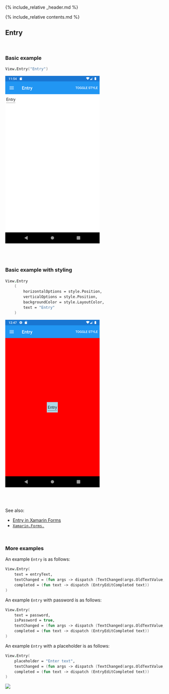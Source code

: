{% include_relative _header.md %}

{% include_relative contents.md %}

Entry
--------

<br /> 

### Basic example


```fsharp 
View.Entry("Entry")
```

<img src="images/views/entry-adr-basic.png" width="300">

<br /> <br /> 

### Basic example with styling

```fsharp 
View.Entry
    (
        horizontalOptions = style.Position,
        verticalOptions = style.Position,
        backgroundColor = style.LayoutColor,
        text = "Entry"
    )
```

<img src="images/views/entry-adr-styled.png" width="300">

<br /> <br /> 

See also:

* [Entry in Xamarin Forms](https://docs.microsoft.com/en-us/xamarin/xamarin-forms/user-interface/text/Entry)
* [`Xamarin.Forms.`](https://docs.microsoft.com/en-us/dotnet/api/Xamarin.Forms.)

<br />

### More examples

An example `Entry` is as follows:

```fsharp
View.Entry(
    text = entryText,
    textChanged = (fun args -> dispatch (TextChanged(args.OldTextValue, args.NewTextValue))),
    completed = (fun text -> dispatch (EntryEditCompleted text))
)
```

An example `Entry` with password is as follows:

```fsharp
View.Entry(
    text = password,
    isPassword = true,
    textChanged = (fun args -> dispatch (TextChanged(args.OldTextValue, args.NewTextValue))),
    completed = (fun text -> dispatch (EntryEditCompleted text))
)
```

An example `Entry` with a placeholder is as follows:

```fsharp
View.Entry(
    placeholder = "Enter text",
    textChanged = (fun args -> dispatch (TextChanged(args.OldTextValue, args.NewTextValue))),
    completed = (fun text -> dispatch (EntryEditCompleted text))
)
```

<img src="https://user-images.githubusercontent.com/52166903/60177359-9cdae280-9810-11e9-9d80-059a9a885b72.png" width="400">